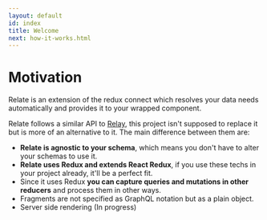 ```yaml
---
layout: default
id: index
title: Welcome
next: how-it-works.html
---
```


# Motivation

Relate is an extension of the redux connect which resolves your data needs automatically and provides it to your wrapped component.

Relate follows a similar API to [Relay](https://github.com/facebook/relay), this project isn't supposed to replace it but is more of an alternative to it. The main difference between them are:

* **Relate is agnostic to your schema**, which means you don't have to alter your schemas to use it.
* **Relate uses Redux and extends React Redux**, if you use these techs in your project already, it'll be a perfect fit.
* Since it uses Redux **you can capture queries and mutations in other reducers** and process them in other ways.
* Fragments are not specified as GraphQL notation but as a plain object.
* Server side rendering (In progress)
